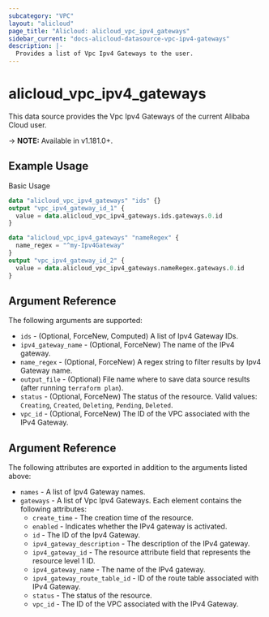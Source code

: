 ```yaml
---
subcategory: "VPC"
layout: "alicloud"
page_title: "Alicloud: alicloud_vpc_ipv4_gateways"
sidebar_current: "docs-alicloud-datasource-vpc-ipv4-gateways"
description: |-
  Provides a list of Vpc Ipv4 Gateways to the user.
---
```


# alicloud\_vpc\_ipv4\_gateways

This data source provides the Vpc Ipv4 Gateways of the current Alibaba Cloud user.

-> **NOTE:** Available in v1.181.0+.

## Example Usage

Basic Usage

```terraform
data "alicloud_vpc_ipv4_gateways" "ids" {}
output "vpc_ipv4_gateway_id_1" {
  value = data.alicloud_vpc_ipv4_gateways.ids.gateways.0.id
}

data "alicloud_vpc_ipv4_gateways" "nameRegex" {
  name_regex = "^my-Ipv4Gateway"
}
output "vpc_ipv4_gateway_id_2" {
  value = data.alicloud_vpc_ipv4_gateways.nameRegex.gateways.0.id
}
```

## Argument Reference

The following arguments are supported:

* `ids` - (Optional, ForceNew, Computed)  A list of Ipv4 Gateway IDs.
* `ipv4_gateway_name` - (Optional, ForceNew) The name of the IPv4 gateway.
* `name_regex` - (Optional, ForceNew) A regex string to filter results by Ipv4 Gateway name.
* `output_file` - (Optional) File name where to save data source results (after running `terraform plan`).
* `status` - (Optional, ForceNew) The status of the resource. Valid values: `Creating`, `Created`, `Deleting`, `Pending`, `Deleted`.
* `vpc_id` - (Optional, ForceNew) The ID of the VPC associated with the IPv4 Gateway.

## Argument Reference

The following attributes are exported in addition to the arguments listed above:

* `names` - A list of Ipv4 Gateway names.
* `gateways` - A list of Vpc Ipv4 Gateways. Each element contains the following attributes:
	* `create_time` - The creation time of the resource.
	* `enabled` - Indicates whether the IPv4 gateway is activated.
	* `id` - The ID of the Ipv4 Gateway.
	* `ipv4_gateway_description` - The description of the IPv4 gateway.
	* `ipv4_gateway_id` - The resource attribute field that represents the resource level 1 ID.
	* `ipv4_gateway_name` - The name of the IPv4 gateway.
	* `ipv4_gateway_route_table_id` - ID of the route table associated with IPv4 Gateway.
	* `status` - The status of the resource.
	* `vpc_id` - The ID of the VPC associated with the IPv4 Gateway.